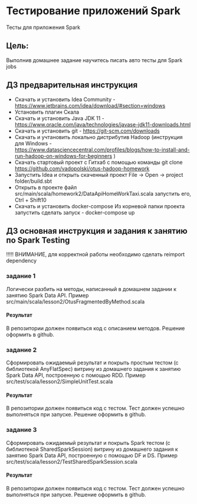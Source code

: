 # Тестирование приложений Spark
Тесты для приложения Spark

## Цель:
Выполнив домашнее задание научитесь писать авто тесты для Spark jobs

## ДЗ предварительная инструкция
* Скачать и установить Idea Community - https://www.jetbrains.com/idea/download/#section=windows
* Установить плагин Скала
* Скачать и установить Java JDK 11 - https://www.oracle.com/java/technologies/javase-jdk11-downloads.html
* Скачать и установить git - https://git-scm.com/downloads
* Скачать и учтановить локально дистрибутив Hadoop (инструкция для Windows - https://www.datasciencecentral.com/profiles/blogs/how-to-install-and-run-hadoop-on-windows-for-beginners )
* Cкачать стартовый проект с Гитхаб c помощью команды git clone https://github.com/vadopolski/otus-hadoop-homework
* Запустить Idea и открыть скаченный проект File -> Open -> project folder/build.sbt
* Открыть в проекте файл src/main/scala/homework2/DataApiHomeWorkTaxi.scala запустить его, Ctrl + Shift10
* Скачать и установить docker-compose Из корневой папки проекта запустить сделать запуск - docker-compose up

## ДЗ основная инструкция и задания к занятию по Spark Testing
!!!!! ВНИМАНИЕ, для корректной работы необходимо сделать reimport dependency

### задание 1
Логически разбить на методы, написанный в домашнем задании к занятию Spark Data API. Пример src/main/scala/lesson2/OtusFragmentedByMethod.scala

#### Результат
В репозитории должен появиться код с описанием методов. Решение оформить в github.

### задание 2
Сформировать ожидаемый результат и покрыть простым тестом (с библиотекой AnyFlatSpec) витрину из домашнего задания к занятию Spark Data API, построенную с помощью RDD. Пример src/test/scala/lesson2/SimpleUnitTest.scala

#### Результат
В репозитории должен появиться код с тестом. Тест должен успешно выполняться при запуске. Решение оформить в github.

### задание 3
Сформировать ожидаемый результат и покрыть Spark тестом (с библиотекой SharedSparkSession) витрину из домашнего задания к занятию Spark Data API, построенную с помощью DF и DS. Пример src/test/scala/lesson2/TestSharedSparkSession.scala

#### Результат
В репозитории должен появиться код с тестом. Тест должен успешно выполняться при запуске. Решение оформить в github.
